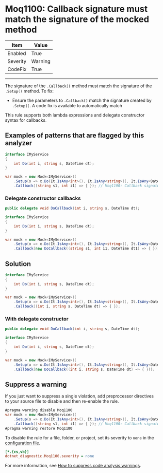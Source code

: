 # Moq1100: Callback signature must match the signature of the mocked method

| Item     | Value   |
| -------- | ------- |
| Enabled  | True    |
| Severity | Warning |
| CodeFix  | True    |
---

The signature of the `.Callback()` method must match the signature of the `.Setup()` method. To fix:

- Ensure the parameters to `.Callback()` match the signature created by `.Setup()`. A code fix is available to automatically
  match

This rule supports both lambda expressions and delegate constructor syntax for callbacks.

## Examples of patterns that are flagged by this analyzer

```csharp
interface IMyService
{
    int Do(int i, string s, DateTime dt);
}

var mock = new Mock<IMyService>()
    .Setup(x => x.Do(It.IsAny<int>(), It.IsAny<string>(), It.IsAny<DateTime>()))
    .Callback((string s1, int i1) => { }); // Moq1100: Callback signature must match the signature of the mocked method
```

### Delegate constructor callbacks

```csharp
public delegate void DoCallback(int i, string s, DateTime dt);

interface IMyService
{
    int Do(int i, string s, DateTime dt);
}

var mock = new Mock<IMyService>()
    .Setup(x => x.Do(It.IsAny<int>(), It.IsAny<string>(), It.IsAny<DateTime>()))
    .Callback(new DoCallback((string s1, int i1, DateTime dt1) => { })); // Moq1100: Callback signature must match the signature of the mocked method
```

## Solution

```csharp
interface IMyService
{
    int Do(int i, string s, DateTime dt);
}

var mock = new Mock<IMyService>()
    .Setup(x => x.Do(It.IsAny<int>(), It.IsAny<string>(), It.IsAny<DateTime>()))
    .Callback((int i, string s, DateTime dt) => { });
```

### With delegate constructor

```csharp
public delegate void DoCallback(int i, string s, DateTime dt);

interface IMyService
{
    int Do(int i, string s, DateTime dt);
}

var mock = new Mock<IMyService>()
    .Setup(x => x.Do(It.IsAny<int>(), It.IsAny<string>(), It.IsAny<DateTime>()))
    .Callback(new DoCallback((int i, string s, DateTime dt) => { }));
```

## Suppress a warning

If you just want to suppress a single violation, add preprocessor directives to
your source file to disable and then re-enable the rule.

```csharp
#pragma warning disable Moq1100
var mock = new Mock<IMyService>()
    .Setup(x => x.Do(It.IsAny<int>(), It.IsAny<string>(), It.IsAny<DateTime>()))
    .Callback((string s1, int i1) => { }); // Moq1100: Callback signature must match the signature of the mocked method
#pragma warning restore Moq1100
```

To disable the rule for a file, folder, or project, set its severity to `none`
in the
[configuration file](https://learn.microsoft.com/en-us/dotnet/fundamentals/code-analysis/configuration-files).

```ini
[*.{cs,vb}]
dotnet_diagnostic.Moq1100.severity = none
```

For more information, see
[How to suppress code analysis warnings](https://learn.microsoft.com/en-us/dotnet/fundamentals/code-analysis/suppress-warnings).
